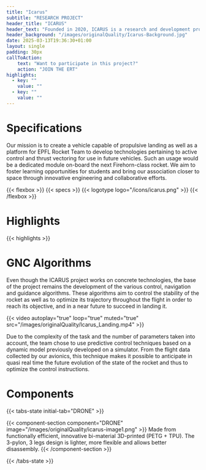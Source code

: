 ```yaml
---
title: "Icarus"
subtitle: "RESEARCH PROJECT"
header_title: "ICARUS"
header_text: "Founded in 2020, ICARUS is a research and development project on active attitude control technologies for future rocket teams. These technologies are crucial throughout the flight to control the trajectory and its smooth progress. The main objective is also to get our rockets back by landing them propulsively by reigniting their engines in the same way SpaceX is known to do, thus training students in technologies that are crucial to lowering the cost to reach space."
header_background: "/images/originalQuality/Icarus-Background.jpg"
date: 2025-03-13T19:36:30+01:00
layout: single
padding: 30px
callToAction:
    text: "Want to participate in this project?"
    action: "JOIN THE ERT"
highlights:
  - key: ""
    value: ""
  - key: ""
    value: ""
---
```


# Specifications

Our mission is to create a vehicle capable of propulsive landing as well as a platform for EPFL Rocket Team to develop technologies pertaining to active control and thrust vectoring for use in future vehicles. Such an usage would be a dedicated module on-board the next Firehorn-class rocket. We aim to foster learning opportunities for students and bring our association closer to space through innovative engineering and collaborative efforts.


{{< flexbox >}}
    {{< specs >}}
    {{< logotype logo="/icons/icarus.png" >}}
{{< /flexbox >}}

# Highlights

{{< highlights >}}

# GNC Algorithms

Even though the ICARUS project works on concrete technologies, the base of the project remains the development of the various control, navigation and guidance algorithms. These algorithms aim to control the stability of the rocket as well as to optimize its trajectory throughout the flight in order to reach its objective, and in a near future to succeed in landing it. 

{{< video autoplay="true" loop="true" muted="true" src="/images/originalQuality/Icarus_Landing.mp4" >}}

Due to the complexity of the task and the number of parameters taken into account, the team chose to use predictive control techniques based on a dynamic model previously developed on a simulator. From the flight data collected by our avionics, this technique makes it possible to anticipate in quasi real time the future evolution of the state of the rocket and thus to optimize the control instructions.

# Components

{{< tabs-state initial-tab="DRONE" >}}

{{< component-section component="DRONE" image="/images/originalQuality/icarus-image1.png" >}}
Made from functionally efficient, innovative bi-material 3D-printed (PETG + TPU). The 3-pylon, 3 legs design is lighter, more flexible and allows better disassembly.
{{< /component-section >}}

{{< /tabs-state >}}



